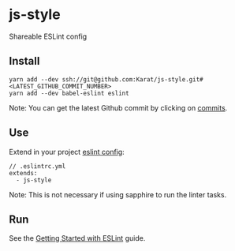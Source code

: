 # js-style

Shareable ESLint config

## Install

```
yarn add --dev ssh://git@github.com:Karat/js-style.git#<LATEST_GITHUB_COMMIT_NUMBER>
yarn add --dev babel-eslint eslint
```

Note: You can get the latest Github commit by clicking on [commits](https://github.com/Karat/js-style/commits/master).

## Use

Extend in your project [eslint config](https://eslint.org/docs/user-guide/configuring#using-a-shareable-configuration-package):

```
// .eslintrc.yml
extends:
  - js-style
```

Note: This is not necessary if using sapphire to run the linter tasks.

## Run

See the [Getting Started with ESLint](https://eslint.org/docs/user-guide/getting-started) guide.
